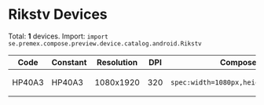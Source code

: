 # Rikstv Devices

Total: **1** devices. Import: `import se.premex.compose.preview.device.catalog.android.Rikstv`

| Code | Constant | Resolution | DPI | Compose Spec | Preview Usage |
|------|----------|------------|-----|-------------|---------------|
| HP40A3 | HP40A3 | 1080x1920 | 320 | `spec:width=1080px,height=1920px,dpi=320` | `@Preview(device = Rikstv.HP40A3)` |

<!-- Generated automatically. Do not edit manually. -->
